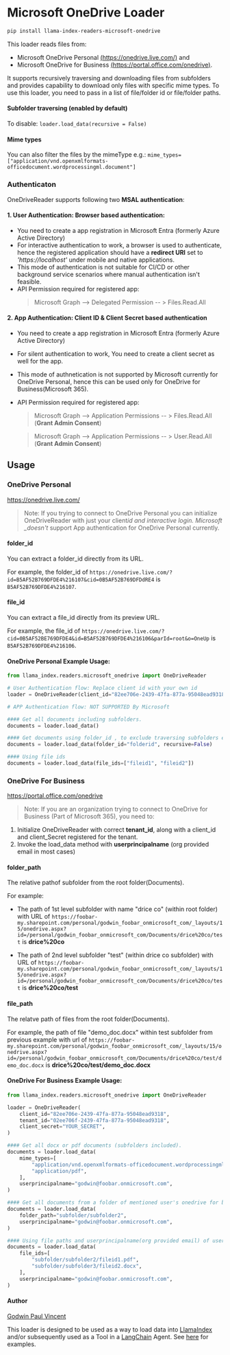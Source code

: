 # Microsoft OneDrive Loader

```bash
pip install llama-index-readers-microsoft-onedrive
```

This loader reads files from:

- Microsoft OneDrive Personal [(https://onedrive.live.com/)](https://onedrive.live.com/) and
- Microsoft OneDrive for Business [(https://portal.office.com/onedrive)](https://portal.office.com/onedrive).

It supports recursively traversing and downloading files from subfolders and provides capability to download only files with specific mime types. To use this loader, you need to pass in a list of file/folder id or file/folder paths.

#### Subfolder traversing (enabled by default)

To disable: `loader.load_data(recursive = False)`

#### Mime types

You can also filter the files by the mimeType e.g.: `mime_types=["application/vnd.openxmlformats-officedocument.wordprocessingml.document"]`

### Authenticaton

OneDriveReader supports following two **MSAL authentication**:

#### 1. User Authentication: Browser based authentication:

- You need to create a app registration in Microsoft Entra (formerly Azure Active Directory)
- For interactive authentication to work, a browser is used to authenticate, hence the registered application should have a **redirect URI** set to _'https://localhost'_ under mobile and native applications.
- This mode of authentication is not suitable for CI/CD or other background service scenarios where manual authentication isn't feasible.
- API Permission required for registered app:
  > Microsoft Graph --> Delegated Permission -- > Files.Read.All

#### 2. App Authentication: Client ID & Client Secret based authentication

- You need to create a app registration in Microsoft Entra (formerly Azure Active Directory)
- For silent authentication to work, You need to create a client secret as well for the app.
- This mode of authnetication is not supported by Microsoft currently for OneDrive Personal, hence this can be used only for OneDrive for Business(Microsoft 365).
- API Permission required for registered app:

  > Microsoft Graph --> Application Permissions -- > Files.Read.All (**Grant Admin Consent**)

  > Microsoft Graph --> Application Permissions -- > User.Read.All (**Grant Admin Consent**)

## Usage

### OneDrive Personal

https://onedrive.live.com/

> Note: If you trying to connect to OneDrive Personal you can initialize OneDriveReader with just your client*id and interactive login. Microsoft \_doesn't* support App authentication for OneDrive Personal currently.

#### folder_id

You can extract a folder_id directly from its URL.

For example, the folder_id of `https://onedrive.live.com/?id=B5AF52B769DFDE4%216107&cid=0B5AF52B769DFDdRE4` is `B5AF52B769DFDE4%216107`.

#### file_id

You can extract a file_id directly from its preview URL.

For example, the file_id of `https://onedrive.live.com/?cid=0B5AF52BE769DFDE4&id=B5AF52B769DFDE4%216106&parId=root&o=OneUp` is `B5AF52B769DFDE4%216106`.

#### OneDrive Personal Example Usage:

```python
from llama_index.readers.microsoft_onedrive import OneDriveReader

# User Authentication flow: Replace client id with your own id
loader = OneDriveReader(client_id="82ee706e-2439-47fa-877a-95048ead9318")

# APP Authentication flow: NOT SUPPORTED By Microsoft

#### Get all documents including subfolders.
documents = loader.load_data()

#### Get documents using folder_id , to exclude traversing subfolders explicitly set the recursive flag to False, default is True
documents = loader.load_data(folder_id="folderid", recursive=False)

#### Using file ids
documents = loader.load_data(file_ids=["fileid1", "fileid2"])
```

### OneDrive For Business

https://portal.office.com/onedrive

> Note: If you are an organization trying to connect to OneDrive for Business (Part of Microsoft 365), you need to:

1. Initialize OneDriveReader with correct **tenant_id**, along with a client_id and client_Secret registered for the tenant.
2. Invoke the load_data method with **userprincipalname** (org provided email in most cases)

#### folder_path

The relative pathof subfolder from the root folder(Documents).

For example:

- The path of 1st level subfolder with name "drice co" (within root folder) with URL of `https://foobar-my.sharepoint.com/personal/godwin_foobar_onmicrosoft_com/_layouts/15/onedrive.aspx?id=/personal/godwin_foobar_onmicrosoft_com/Documents/drice%20co/test` is **drice%20co**

- The path of 2nd level subfolder "test" (within drice co subfolder) with URL of `https://foobar-my.sharepoint.com/personal/godwin_foobar_onmicrosoft_com/_layouts/15/onedrive.aspx?id=/personal/godwin_foobar_onmicrosoft_com/Documents/drice%20co/test` is **drice%20co/test**

#### file_path

The relatve path of files from the root folder(Documents).

For example, the path of file "demo_doc.docx" within test subfolder from previous example with url of `https://foobar-my.sharepoint.com/personal/godwin_foobar_onmicrosoft_com/_layouts/15/onedrive.aspx?id=/personal/godwin_foobar_onmicrosoft_com/Documents/drice%20co/test/demo_doc.docx` is **drice%20co/test/demo_doc.docx**

#### OneDrive For Business Example Usage:

```python
from llama_index.readers.microsoft_onedrive import OneDriveReader

loader = OneDriveReader(
    client_id="82ee706e-2439-47fa-877a-95048ead9318",
    tenant_id="02ee706f-2439-47fa-877a-95048ead9318",
    client_secret="YOUR_SECRET",
)

#### Get all docx or pdf documents (subfolders included).
documents = loader.load_data(
    mime_types=[
        "application/vnd.openxmlformats-officedocument.wordprocessingml.document",
        "application/pdf",
    ],
    userprincipalname="godwin@foobar.onmicrosoft.com",
)

#### Get all documents from a folder of mentioned user's onedrive for business
documents = loader.load_data(
    folder_path="subfolder/subfolder2",
    userprincipalname="godwin@foobar.onmicrosoft.com",
)

#### Using file paths and userprincipalname(org provided email) of user
documents = loader.load_data(
    file_ids=[
        "subfolder/subfolder2/fileid1.pdf",
        "subfolder/subfolder3/fileid2.docx",
    ],
    userprincipalname="godwin@foobar.onmicrosoft.com",
)
```

#### Author

[Godwin Paul Vincent](https://github.com/godwin3737)

This loader is designed to be used as a way to load data into [LlamaIndex](https://github.com/run-llama/llama_index/tree/main/llama_index) and/or subsequently used as a Tool in a [LangChain](https://github.com/hwchase17/langchain) Agent. See [here](https://github.com/emptycrown/llama-hub/tree/main) for examples.
